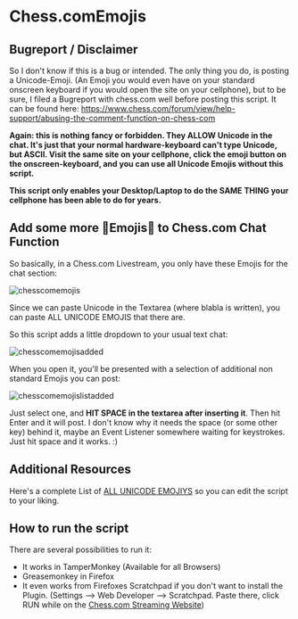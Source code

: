 # Chess.comEmojis

## Bugreport / Disclaimer
   
   So I don't know if this is a bug or intended. The only thing you do, is posting a Unicode-Emoji. (An Emoji you would even have on your standard onscreen keyboard if you would open the site on your cellphone), but to be sure, I filed a Bugreport with chess.com well before posting this script. It can be found here: https://www.chess.com/forum/view/help-support/abusing-the-comment-function-on-chess-com
   
   **Again: this is nothing fancy or forbidden. They ALLOW Unicode in the chat.
   It's just that your normal hardware-keyboard can't type Unicode, but ASCII.
   Visit the same site on your cellphone, click the emoji button on the onscreen-keyboard, and you can use all Unicode Emojis without this script.**
   
   **This script only enables your Desktop/Laptop to do the SAME THING your cellphone has been able to do for years.**

## Add some more 💩Emojis💩 to Chess.com Chat Function

So basically, in a Chess.com Livestream, you only have these Emojis for the chat section:

![chesscomemojis](https://user-images.githubusercontent.com/35241451/35693837-b94555ea-077f-11e8-969f-08eaa345c623.jpg)

Since we can paste Unicode in the Textarea (where blabla is written), you can paste ALL UNICODE EMOJIS that there are.

So this script adds a little dropdown to your usual text chat:

![chesscomemojisadded](https://user-images.githubusercontent.com/35241451/35694112-87a24b3c-0780-11e8-8574-730e68cd949d.jpg)

When you open it, you'll be presented with a selection of additional non standard Emojis you can post:

![chesscomemojislistadded](https://user-images.githubusercontent.com/35241451/35694397-8784e410-0781-11e8-96f9-e8dfce4bf45c.jpg)

Just select one, and  **HIT SPACE in the textarea after inserting it**. Then hit Enter and it will post. 
I don't know why it needs the space (or some other key) behind it, maybe an Event Listener somewhere waiting for keystrokes.
Just hit space and it works. :)

## Additional Resources

Here's a complete List of [ALL UNICODE EMOJIYS](http://unicode.org/emoji/charts/emoji-style.txt) so you can edit the script to your liking.

## How to run the script

There are several possibilities to run it:
 - It works in TamperMonkey (Available for all Browsers)
 - Greasemonkey in Firefox
 - It even works from Firefoxes Scratchpad if you don't want to install the Plugin.
   (Settings --> Web Developer --> Scratchpad. Paste there, click RUN while on the  [Chess.com Streaming Website](https://www.chess.com/tv))
   

   
   
   


